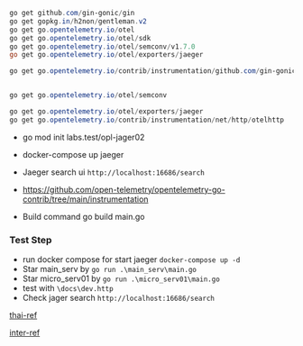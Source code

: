 ```powershell
go get github.com/gin-gonic/gin
go get gopkg.in/h2non/gentleman.v2
go get go.opentelemetry.io/otel
go get go.opentelemetry.io/otel/sdk
go get go.opentelemetry.io/otel/semconv/v1.7.0
go get go.opentelemetry.io/otel/exporters/jaeger

go get go.opentelemetry.io/contrib/instrumentation/github.com/gin-gonic/gin


go get go.opentelemetry.io/otel/semconv

go get go.opentelemetry.io/otel/exporters/jaeger
go get go.opentelemetry.io/contrib/instrumentation/net/http/otelhttp

```

- go mod init labs.test/opl-jager02
- docker-compose up jaeger 
- Jaeger search ui ``http://localhost:16686/search``


- https://github.com/open-telemetry/opentelemetry-go-contrib/tree/main/instrumentation

- Build command  go build main.go

### Test Step

- run docker compose for start jaeger ``docker-compose up -d``
- Star main_serv by ``go run .\main_serv\main.go``
- Star micro_serv01 by ``go run .\micro_serv01\main.go``
- test with ``\docs\dev.http``
- Check jager search ``http://localhost:16686/search``

[thai-ref](https://github.com/atthavit/myblog/tree/master/try-opentelemetry/delivery)

[inter-ref](https://github.com/eqfarhad/distributed_tracing)
